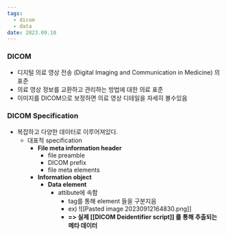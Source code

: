 ```yaml
---
tags:
  - dicom
  - data
date: 2023.09.10
---
```

### DICOM
- 디지털 의료 영상 전송 (Digital Imaging and Communication in Medicine) 의 표준
- 의료 영상 정보를 교환하고 관리하는 방법에 대한 의료 표준
- 이미지를 DICOM으로 보정하면 의료 영상 디테일을 자세히 볼수있음

### DICOM  Specification
- 복잡하고 다양한 데이터로 이루어져있다.
	- 대표적 specification
		- **File meta information header**
			- file preamble
			- DICOM prefix
			- file meta elements
		- **Information object**
			- **Data element**
				- attibute에 속함
					- tag를 통해 element 들을 구분지음
					-  ex) ![[Pasted image 20230912164830.png]]
					- **=> 실제 [[DICOM Deidentifier script]] 를 통해 추출되는 메타 데이터**